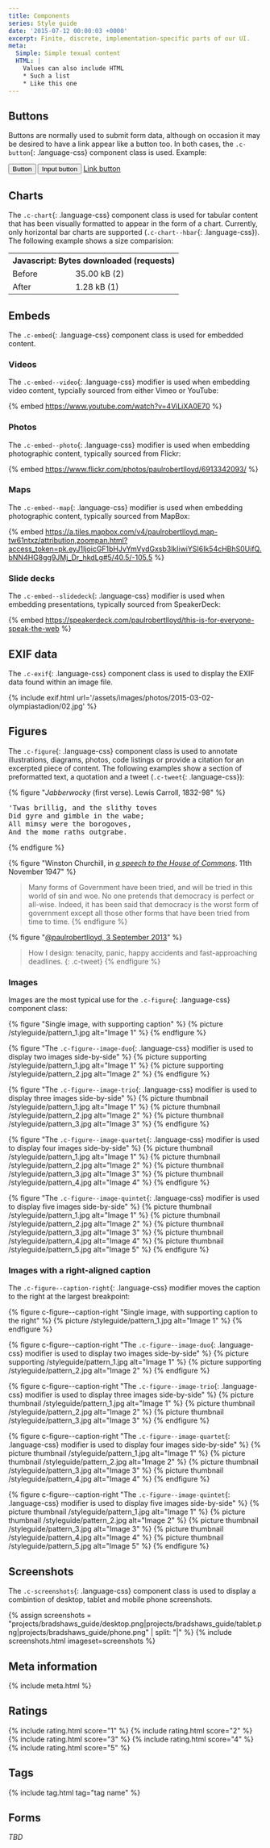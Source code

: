 ```yaml
---
title: Components
series: Style guide
date: '2015-07-12 00:00:03 +0000'
excerpt: Finite, discrete, implementation-specific parts of our UI.
meta:
  Simple: Simple texual content
  HTML: |
    Values can also include HTML
    * Such a list
    * Like this one
---
```

## Buttons
Buttons are normally used to submit form data, although on occasion it may be desired to have a link appear like a button too. In both cases, the `.c-button`{: .language-css} component class is used. Example:

<button class="c-button">Button</button> <input class="c-button" type="button" value="Input button"/> <a class="c-button" href="#">Link button</a>

## Charts
The `.c-chart`{: .language-css} component class is used for tabular content that has been visually formatted to appear in the form of a chart. Currently, only horizontal bar charts are supported (`.c-chart--hbar`{: .language-css}). The following example shows a size comparision:

<table class="c-chart c-chart--hbar">
    <tbody>
        <tr>
            <th colspan="2">Javascript: Bytes downloaded (requests)</th>
        </tr>
        <tr>
            <td class="c-chart__label">Before</td>
            <td class="c-chart__value"><span class="c-chart__value--percent" style="width:100%;">35.00 kB (2)</span></td>
        </tr>
        <tr>
            <td class="c-chart__label">After</td>
            <td class="c-chart__value"><span class="c-chart__value--percent" style="width:3.66%;">1.28 kB (1)</span></td>
        </tr>
    </tbody>
</table>

## Embeds
The `.c-embed`{: .language-css} component class is used for embedded content.

### Videos
The `.c-embed--video`{: .language-css} modifier is used when embedding video content, typcially sourced from either Vimeo or YouTube:

{% embed https://www.youtube.com/watch?v=4ViLiXA0E70 %}

### Photos
The `.c-embed--photo`{: .language-css} modifier is used when embedding photographic content, typically sourced from Flickr:

{% embed https://www.flickr.com/photos/paulrobertlloyd/6913342093/ %}

### Maps
The `.c-embed--map`{: .language-css} modifier is used when embedding photographic content, typically sourced from MapBox:

{% embed https://a.tiles.mapbox.com/v4/paulrobertlloyd.map-tw61ntxz/attribution,zoompan.html?access_token=pk.eyJ1IjoicGF1bHJvYmVydGxsb3lkIiwiYSI6Ik54cHBhS0UifQ.bNN4HG8gg9JMj_Dr_hkdLg#5/40.5/-105.5 %}

### Slide decks
The `.c-embed--slidedeck`{: .language-css} modifier is used when embedding presentations, typically sourced from SpeakerDeck:

{% embed https://speakerdeck.com/paulrobertlloyd/this-is-for-everyone-speak-the-web %}

## EXIF data
The `.c-exif`{: .language-css} component class is used to display the EXIF data found within an image file.

{% include exif.html url='/assets/images/photos/2015-03-02-olympiastadion/02.jpg' %}

## Figures
The `.c-figure`{: .language-css} component class is used to annotate illustrations, diagrams, photos, code listings or provide a citation for an excerpted piece of content. The following examples show a section of preformatted text, a quotation and a tweet (`.c-tweet`{: .language-css}):

{% figure "<cite>Jabberwocky</cite> (first verse). Lewis Carroll, 1832-98" %}
<pre>
'Twas brillig, and the slithy toves
Did gyre and gimble in the wabe;
All mimsy were the borogoves,
And the mome raths outgrabe.
</pre>
{% endfigure %}

{% figure "Winston Churchill, in <cite>[a speech to the House of Commons](http://hansard.millbanksystems.com/commons/1947/nov/11/parliament-bill#column_206)</cite>. 11th November 1947" %}
> Many forms of Government have been tried, and will be tried in this world of sin and woe. No one pretends that democracy is perfect or all-wise. Indeed, it has been said that democracy is the worst form of government except all those other forms that have been tried from time to time.
{% endfigure %}

{% figure "[@paulrobertlloyd, 3 September 2013](https://twitter.com/paulrobertlloyd/status/374836201972584448)" %}
> How I design: tenacity, panic, happy accidents and fast-approaching deadlines.
{: .c-tweet}
{% endfigure %}

### Images
Images are the most typical use for the `.c-figure`{: .language-css} component class:

{% figure "Single image, with supporting caption" %}
{% picture /styleguide/pattern_1.jpg alt="Image 1" %}
{% endfigure %}

{% figure "The `.c-figure--image-duo`{: .language-css} modifier is used to display two images side-by-side" %}
{% picture supporting /styleguide/pattern_1.jpg alt="Image 1" %}
{% picture supporting /styleguide/pattern_2.jpg alt="Image 2" %}
{% endfigure %}

{% figure "The `.c-figure--image-trio`{: .language-css} modifier is used to display three images side-by-side" %}
{% picture thumbnail /styleguide/pattern_1.jpg alt="Image 1" %}
{% picture thumbnail /styleguide/pattern_2.jpg alt="Image 2" %}
{% picture thumbnail /styleguide/pattern_3.jpg alt="Image 3" %}
{% endfigure %}

{% figure "The `.c-figure--image-quartet`{: .language-css} modifier is used to display four images side-by-side" %}
{% picture thumbnail /styleguide/pattern_1.jpg alt="Image 1" %}
{% picture thumbnail /styleguide/pattern_2.jpg alt="Image 2" %}
{% picture thumbnail /styleguide/pattern_3.jpg alt="Image 3" %}
{% picture thumbnail /styleguide/pattern_4.jpg alt="Image 4" %}
{% endfigure %}

{% figure "The `.c-figure--image-quintet`{: .language-css} modifier is used to display five images side-by-side" %}
{% picture thumbnail /styleguide/pattern_1.jpg alt="Image 1" %}
{% picture thumbnail /styleguide/pattern_2.jpg alt="Image 2" %}
{% picture thumbnail /styleguide/pattern_3.jpg alt="Image 3" %}
{% picture thumbnail /styleguide/pattern_4.jpg alt="Image 4" %}
{% picture thumbnail /styleguide/pattern_5.jpg alt="Image 5" %}
{% endfigure %}

### Images with a right-aligned caption
The `.c-figure--caption-right`{: .language-css} modifier moves the caption to the right at the largest breakpoint:

{% figure c-figure--caption-right "Single image, with supporting caption to the right" %}
{% picture /styleguide/pattern_1.jpg alt="Image 1" %}
{% endfigure %}

{% figure c-figure--caption-right "The `.c-figure--image-duo`{: .language-css} modifier is used to display two images side-by-side" %}
{% picture supporting /styleguide/pattern_1.jpg alt="Image 1" %}
{% picture supporting /styleguide/pattern_2.jpg alt="Image 2" %}
{% endfigure %}

{% figure c-figure--caption-right "The `.c-figure--image-trio`{: .language-css} modifier is used to display three images side-by-side" %}
{% picture thumbnail /styleguide/pattern_1.jpg alt="Image 1" %}
{% picture thumbnail /styleguide/pattern_2.jpg alt="Image 2" %}
{% picture thumbnail /styleguide/pattern_3.jpg alt="Image 3" %}
{% endfigure %}

{% figure c-figure--caption-right "The `.c-figure--image-quartet`{: .language-css} modifier is used to display four images side-by-side" %}
{% picture thumbnail /styleguide/pattern_1.jpg alt="Image 1" %}
{% picture thumbnail /styleguide/pattern_2.jpg alt="Image 2" %}
{% picture thumbnail /styleguide/pattern_3.jpg alt="Image 3" %}
{% picture thumbnail /styleguide/pattern_4.jpg alt="Image 4" %}
{% endfigure %}

{% figure c-figure--caption-right "The `.c-figure--image-quintet`{: .language-css} modifier is used to display five images side-by-side" %}
{% picture thumbnail /styleguide/pattern_1.jpg alt="Image 1" %}
{% picture thumbnail /styleguide/pattern_2.jpg alt="Image 2" %}
{% picture thumbnail /styleguide/pattern_3.jpg alt="Image 3" %}
{% picture thumbnail /styleguide/pattern_4.jpg alt="Image 4" %}
{% picture thumbnail /styleguide/pattern_5.jpg alt="Image 5" %}
{% endfigure %}

## Screenshots
The `.c-screenshots`{: .language-css} component class is used to display a combintion of desktop, tablet and mobile phone screenshots.

{% assign screenshots = "projects/bradshaws_guide/desktop.png|projects/bradshaws_guide/tablet.png|projects/bradshaws_guide/phone.png" | split: "|" %}
{% include screenshots.html imageset=screenshots %}

## Meta information
{% include meta.html %}

## Ratings
{% include rating.html score="1" %}
{% include rating.html score="2" %}
{% include rating.html score="3" %}
{% include rating.html score="4" %}
{% include rating.html score="5" %}

## Tags
{% include tag.html tag="tag name" %}

## Forms
_TBD_
